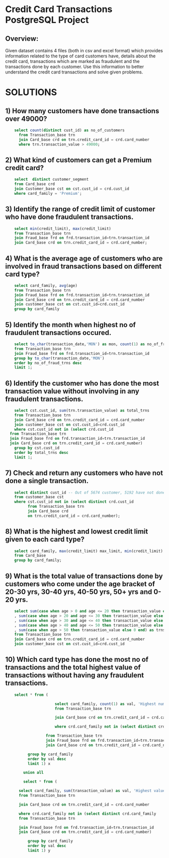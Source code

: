 # Credit Card Transactions PostgreSQL Project
## Overview:

Given dataset contains 4 files (both in csv and excel format) which provides 
information related to the type of card customers have, details about the credit 
card, transactions which are marked as fraudulent and the transactions done by 
each customer. Use this information to better understand the credit card 
transactions and solve given problems.

# SOLUTIONS 

## 1) How many customers have done transactions over 49000?
```sql
    select count(distinct cust_id) as no_of_customers
	  from Transaction_base trn
	  join Card_base crd on trn.credit_card_id = crd.card_number
	  where trn.transaction_value > 49000;
```

## 2) What kind of customers can get a Premium credit card?
```sql
	select  distinct customer_segment
	from Card_base crd
	join Customer_base cst on cst.cust_id = crd.cust_id
	where card_family = 'Premium';
```

## 3) Identify the range of credit limit of customer who have done fraudulent transactions.
```sql
	select min(credit_limit), max(credit_limit)
	from Transaction_base trn
	join Fraud_base frd on frd.transaction_id=trn.transaction_id
	join Card_base crd on trn.credit_card_id = crd.card_number;
```

## 4) What is the average age of customers who are involved in fraud transactions based on different card type?
```sql
	select card_family, avg(age)
	from Transaction_base trn
	join Fraud_base frd on frd.transaction_id=trn.transaction_id
	join Card_base crd on trn.credit_card_id = crd.card_number
	join customer_base cst on cst.cust_id=crd.cust_id
	group by card_family
```

## 5) Identify the month when highest no of fraudulent transactions occured.
```sql
	select to_char(transaction_date,'MON') as mon, count(1) as no_of_fraud_trns
	from Transaction_base trn
	join Fraud_base frd on frd.transaction_id=trn.transaction_id
	group by to_char(transaction_date,'MON')
	order by no_of_fraud_trns desc
	limit 1;
```

## 6) Identify the customer who has done the most transaction value without involving in any fraudulent transactions.
```sql
	select cst.cust_id, sum(trn.transaction_value) as total_trns
	from Transaction_base trn
	join Card_base crd on trn.credit_card_id = crd.card_number
	join customer_base cst on cst.cust_id=crd.cust_id
	where cst.cust_id not in (select crd.cust_id
  from Transaction_base trn
  join Fraud_base frd on frd.transaction_id=trn.transaction_id
  join Card_base crd on trn.credit_card_id = crd.card_number)
	group by cst.cust_id
	order by total_trns desc 
	limit 1;
```

## 7) Check and return any customers who have not done a single transaction.
```sql
	select distinct cust_id -- Out of 5674 customer, 5192 have not done any trns.
	from customer_base cst 
	where cst.cust_id not in (select distinct crd.cust_id
          from Transaction_base trn
          join Card_base crd 
          on trn.credit_card_id = crd.card_number);
```

## 8) What is the highest and lowest credit limit given to each card type?
```sql
	select card_family, max(credit_limit) max_limit, min(credit_limit) min_limit
	from Card_base
	group by card_family;
```

## 9) What is the total value of transactions done by customers who come under the age bracket of 20-30 yrs, 30-40 yrs, 40-50 yrs, 50+ yrs and 0-20 yrs.
```sql
	select sum(case when age > 0 and age <= 20 then transaction_value else 0 end) as trns_value_0_to_20
	, sum(case when age > 20 and age <= 30 then transaction_value else 0 end) as trns_value_20_to_30
	, sum(case when age > 30 and age <= 40 then transaction_value else 0 end) as trns_value_30_to_40
	, sum(case when age > 40 and age <= 50 then transaction_value else 0 end) as trns_value_40_to_50
	, sum(case when age > 50 then transaction_value else 0 end) as trns_value_greater_than_50
	from Transaction_base trn
	join Card_base crd on trn.credit_card_id = crd.card_number
	join customer_base cst on cst.cust_id=crd.cust_id
```

## 10) Which card type has done the most no of transactions and the total highest value of transactions without having any fraudulent transactions.
```sql
	select * from (

		              select card_family, count(1) as val, 'Highest number of trns' desc
		              from Transaction_base trn

		              join Card_base crd on trn.credit_card_id = crd.card_number

		              where crd.card_family not in (select distinct crd.card_family -- Fraud trns is done by all card type

                  from Transaction_base trn
                  join Fraud_base frd on frd.transaction_id=trn.transaction_id
                  join Card_base crd on trn.credit_card_id = crd.card_number)

		  group by card_family 
		  order by val desc 
		  limit 1) x

	    union all

	    select * from (

      select card_family, sum(transaction_value) as val, 'Highest value of trns' desc
      from Transaction_base trn

      join Card_base crd on trn.credit_card_id = crd.card_number

      where crd.card_family not in (select distinct crd.card_family
      from Transaction_base trn

      join Fraud_base frd on frd.transaction_id=trn.transaction_id
      join Card_base crd on trn.credit_card_id = crd.card_number)

		  group by card_family
		  order by val desc 
		  limit 1) y






